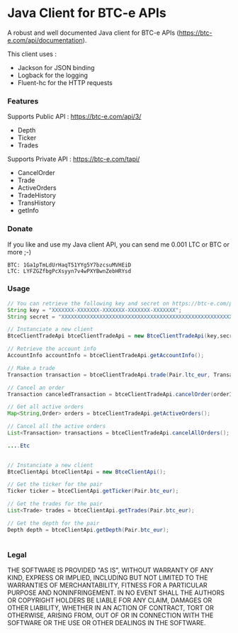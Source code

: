  Java Client for BTC-e APIs
===========================

A robust and well documented Java client for BTC-e APIs (https://btc-e.com/api/documentation).

This client uses : 
* Jackson for JSON binding
* Logback for the logging
* Fluent-hc for the HTTP requests

### Features

Supports Public API : https://btc-e.com/api/3/
* Depth
* Ticker
* Trades

Supports Private API : https://btc-e.com/tapi/
* CancelOrder
* Trade
* ActiveOrders
* TradeHistory
* TransHistory
* getInfo

### Donate

If you like and use my Java client API, you can send me  0.001 LTC or BTC or more ;-)

    BTC: 1Ga1pTmLdUrHaqT51YYg5Y7bzcsuMVHEiD
    LTC: LYFZGZfbgPcXsyyn7v4wPXYBwnZebHRYsd
    
### Usage

```java
// You can retrieve the following key and secret on https://btc-e.com/profile#api_keys
String key = "XXXXXXX-XXXXXXX-XXXXXXX-XXXXXXX-XXXXXXX";
String secret = "XXXXXXXXXXXXXXXXXXXXXXXXXXXXXXXXXXXXXXXXXXXXXXXXXXXXXXX";

// Instanciate a new client 
BtceClientTradeApi btceClientTradeApi = new BtceClientTradeApi(key,secret);

// Retrieve the account info
AccountInfo accountInfo = btceClientTradeApi.getAccountInfo();

// Make a trade
Transaction transaction = btceClientTradeApi.trade(Pair.ltc_eur, TransactionType.buy, 10, 0.1);

// Cancel an order
Transaction canceledTransaction = btceClientTradeApi.cancelOrder(orderId,Pair.ltc_eur);

// Get all active orders
Map<String,Order> orders = btceClientTradeApi.getActiveOrders();

// Cancel all the active orders
List<Transaction> transactions = btceClientTradeApi.cancelAllOrders();

....Etc
			
```


```java
// Instanciate a new client 
BtceClientApi btceClientApi = new BtceClientApi();

// Get the ticker for the pair
Ticker ticker = btceClientApi.getTicker(Pair.btc_eur);

// Get the trades for the pair
List<Trade> trades = btceClientApi.getTrades(Pair.btc_eur);

// Get the depth for the pair
Depth depth = btceClientApi.getDepth(Pair.btc_eur);
		
```


### Legal

THE SOFTWARE IS PROVIDED "AS IS", WITHOUT WARRANTY OF ANY KIND, EXPRESS OR
IMPLIED, INCLUDING BUT NOT LIMITED TO THE WARRANTIES OF MERCHANTABILITY,
FITNESS FOR A PARTICULAR PURPOSE AND NONINFRINGEMENT. IN NO EVENT SHALL THE
AUTHORS OR COPYRIGHT HOLDERS BE LIABLE FOR ANY CLAIM, DAMAGES OR OTHER
LIABILITY, WHETHER IN AN ACTION OF CONTRACT, TORT OR OTHERWISE, ARISING FROM,
OUT OF OR IN CONNECTION WITH THE SOFTWARE OR THE USE OR OTHER DEALINGS IN
THE SOFTWARE.